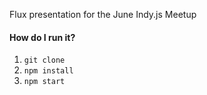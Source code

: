 Flux presentation for the June Indy.js Meetup

#### How do I run it?
1. `git clone`
2. `npm install`
3. `npm start`
